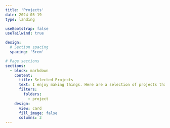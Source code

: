 ```yaml
---
title: 'Projects'
date: 2024-05-19
type: landing

useBootstrap: false
useTailwind: true

design:
  # Section spacing
  spacing: '5rem'

# Page sections
sections:
  - block: markdown
    content:
      title: Selected Projects
      text: I enjoy making things. Here are a selection of projects that I have worked on over the years.
      filters:
        folders:
          - project
    design:
      view: card
      fill_image: false
      columns: 3
---
```

